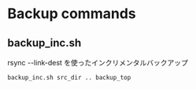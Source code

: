 # Backup commands

## backup_inc.sh

rsync --link-dest を使ったインクリメンタルバックアップ

```bash
backup_inc.sh src_dir .. backup_top
```
